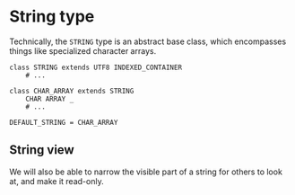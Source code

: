 # String type

Technically, the `STRING` type is an abstract base class, which
encompasses things like specialized character arrays.

```
class STRING extends UTF8 INDEXED_CONTAINER
    # ...

class CHAR_ARRAY extends STRING
    CHAR ARRAY _
    # ...

DEFAULT_STRING = CHAR_ARRAY
```

## String view

We will also be able to narrow the visible part of a string for
others to look at, and make it read-only.
